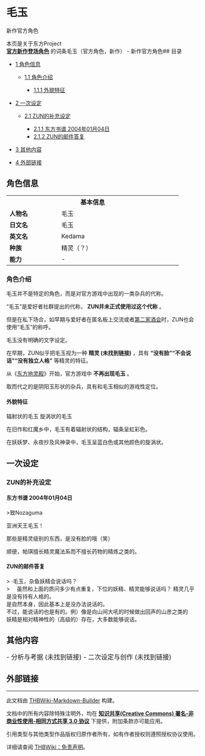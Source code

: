 # 毛玉

<!-- source html: G:\repos\THBWiki-Markdown-Builder\THBWikiMarkdown\Temp\main\9\9b\ns0%3A%E6%AF%9B%E7%8E%89.html -->

新作官方角色

本页是关于东方Project  
 **[官方新作登场角色](./官方角色列表.md)** 的词条毛玉（官方角色，新作） - 新作官方角色## 目录

- [1 角色信息](#角色信息)

  - [1.1 角色介绍](#角色介绍)

    - [1.1.1 外貌特征](#外貌特征)






- [2 一次设定](#一次设定)

  - [2.1 ZUN的补充设定](#ZUN的补充设定)

    - [2.1.1 东方书谱 2004年01月04日](#东方书谱_2004年01月04日)
    - [2.1.2 ZUN的邮件答复](#ZUN的邮件答复)






- [3 其他内容](#其他内容)
- [4 外部链接](#外部链接)




## 角色信息

<table>
<tbody><tr>
<th colspan="2">基本信息</th>
</tr>
<tr>
<td style="width:120px"><b>人物名</b></td><td style="min-width:300px">毛玉</td>
</tr><tr><td><b>日文名</b></td><td>毛玉</td></tr><tr><td><b>英文名</b></td><td>Kedama</td></tr><tr><td><b>种族</b></td><td>精灵（？）</td></tr><tr><td><b>能力</b></td><td>-</td></tr></tbody></table>


### 角色介绍
  
毛玉并不是特定的角色，而是对官方游戏中出现的一类杂兵的代称。  

  
  
“毛玉”是爱好者社群提出的代称， **ZUN并未正式使用过这个代称** 。  

但是在私下场合，如早期与爱好者在匿名板上交流或者[第二家酒会](./2軒目から始まるラジオ.md)时，ZUN也会使用“毛玉”的称呼。  

  
  
毛玉没有明确的文字设定。  

在早期，ZUN似乎把毛玉视为一种 **精灵 (未找到链接)** ，具有 **“没有脸”“不会说话”“没有独立人格”** 等精灵的特征。  

  
  
从《[东方地灵殿](./东方地灵殿.md)》开始，官方游戏中 **不再出现毛玉** 。  

取而代之的是阴阳玉形状的杂兵，具有和毛玉相似的游戏性定位。
  

#### 外貌特征
[](./文件-毛玉1.png.md)  [](./文件-毛玉1.png.md)辐射状的毛玉
[](./文件-毛玉2.png.md)  [](./文件-毛玉2.png.md)旋涡状的毛玉
  
在旧作和红魔乡中，毛玉有着辐射状的结构，辐条呈虹彩色。  

在妖妖梦、永夜抄及风神录中，毛玉呈蓝白色或其他颜色的旋涡状。
  

## 一次设定
### ZUN的补充设定
#### 东方书谱 2004年01月04日
  
&gt;致Nozaguma  

  
  
亚洲天王毛玉！  

那些是精灵级别的东西，是没有脸的哦（笑）  

顺便，帕琪擅长精灵魔法系而不擅长药物的精炼之类的。
  

#### ZUN的邮件答复
&gt; ·毛玉，杂鱼妖精会说话吗？  
&gt; 　虽然和上面的质问多少有点重复，下位的妖精、精灵能够说话吗？
精灵几乎是没有持有人格的。  
是自然本身，因此基本上是没办法说话的。  
不过，能说话的也是有的。例）像是向山间大吼的时候做出回声的山彦之类的  
妖精是相对精神性的（高级的）存在，大多数能够说话。
## 其他内容
  
<big>
</big>  
<big>- 分析与考据 (未找到链接)
- 二次设定与创作 (未找到链接)
</big><big></big>  
<big></big>
  

## 外部链接




---

此文档由 [THBWiki-Markdown-Builder](https://github.com/Delsin-Yu/THBWiki-Markdown-Builder) 构建。

文档中的所有内容除特殊注明外，均在 [**知识共享(Creative Commons) 署名-非商业性使用-相同方式共享 3.0 协议**](https://creativecommons.org/licenses/by-sa/3.0/deed.zh-hans) 下提供，附加条款亦可能应用。

引用类型与其他类型作品版权归原作者所有，如有作者授权则遵照授权协议使用。

详细请查阅 [THBWiki：免责声明](https://thbwiki.cc/THBWiki:%E5%85%8D%E8%B4%A3%E5%A3%B0%E6%98%8E)。

